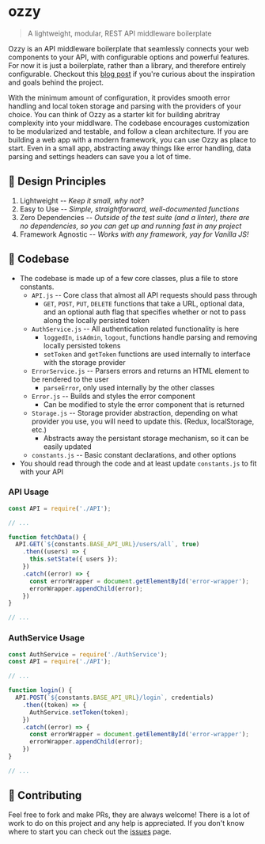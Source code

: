 # ozzy
> A lightweight, modular, REST API middleware boilerplate

Ozzy is an API middleware boilerplate that seamlessly connects your web components to your API, with configurable options and powerful features. For now it is just a boilerplate, rather than a library, and therefore entirely configurable. Checkout this [blog post](https://duncangrubbs.surge.sh/blog/oct012020) if you're curious about the inspiration and goals behind the project.

With the minimum amount of configuration, it provides smooth error handling and local token storage and parsing with the providers of your choice. You can think of Ozzy as a starter kit for building abritray complexity into your middlware. The codebase encourages customization to be modularized and testable, and follow a clean architecture. If you are building a web app with a modern framework, you can use Ozzy as place to start. Even in a small app, abstracting away things like error handling, data parsing and settings headers can save you a lot of time.

## 🤝 Design Principles
1. Lightweight -- _Keep it small, why not?_
2. Easy to Use -- _Simple, straightforward, well-documented functions_
3. Zero Dependencies -- _Outside of the test suite (and a linter), there are no dependencies, so you can get up and running fast in any project_
4. Framework Agnostic -- _Works with any framework, yay for Vanilla JS!_

## 🔨 Codebase
- The codebase is made up of a few core classes, plus a file to store constants.
  - `API.js` -- Core class that almost all API requests should pass through
    - `GET`, `POST`, `PUT`, `DELETE` functions that take a URL, optional data, and an optional auth flag that specifies whether or not to pass along the locally persisted token
  - `AuthService.js` -- All authentication related functionality is here
    - `loggedIn`, `isAdmin`, `logout`, functions handle parsing and removing locally persisted tokens
    - `setToken` and `getToken` functions are used internally to interface with the storage provider
  - `ErrorService.js` -- Parsers errors and returns an HTML element to be rendered to the user
    - `parseError`, only used internally by the other classes
  - `Error.js` -- Builds and styles the error component
    - Can be modified to style the error component that is returned
  - `Storage.js` -- Storage provider abstraction, depending on what provider you use, you will need to update this. (Redux, localStorage, etc.)
    - Abstracts away the persistant storage mechanism, so it can be easily updated
  - `constants.js` -- Basic constant declarations, and other options
- You should read through the code and at least update `constants.js` to fit with your API

### API Usage
```javascript
const API = require('./API');

// ...

function fetchData() {
  API.GET(`${constants.BASE_API_URL}/users/all`, true)
    .then((users) => {
      this.setState({ users });
    })
    .catch((error) => {
      const errorWrapper = document.getElementById('error-wrapper');
      errorWrapper.appendChild(error);
    })
}

// ...
```

### AuthService Usage
```javascript
const AuthService = require('./AuthService');
const API = require('./API');

// ...

function login() {
  API.POST(`${constants.BASE_API_URL}/login`, credentials)
    .then((token) => {
      AuthService.setToken(token);
    })
    .catch((error) => {
      const errorWrapper = document.getElementById('error-wrapper');
      errorWrapper.appendChild(error);
    })
}

// ...
```

## 🙌 Contributing
Feel free to fork and make PRs, they are always welcome! There is a lot of work to do on this project and any help is appreciated. If you don't know where to start you can check out the [issues](https://github.com/duncangrubbs/ozzy/issues) page.
